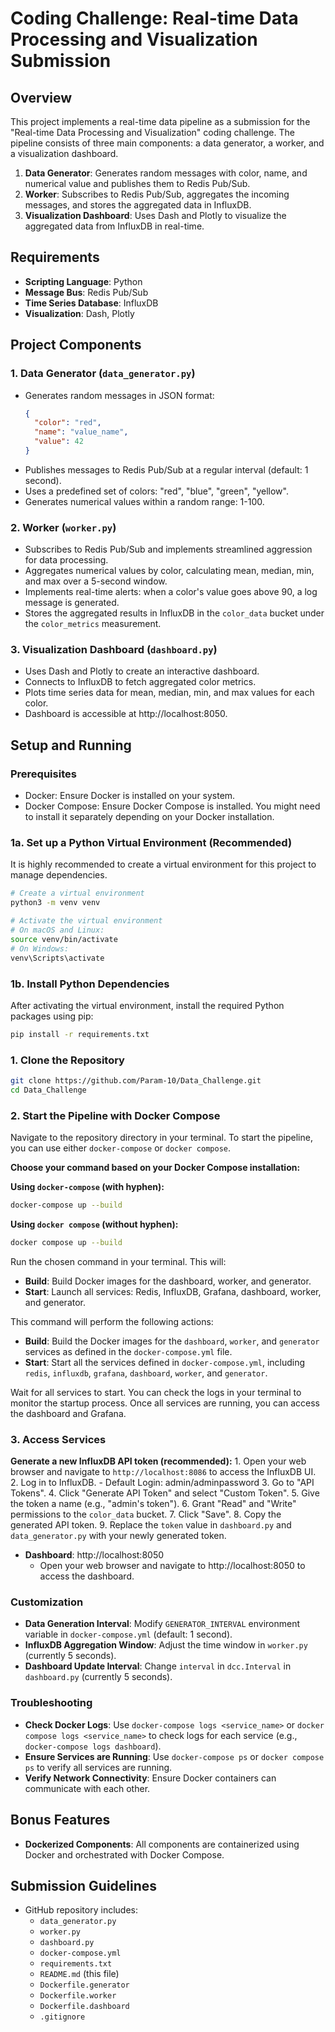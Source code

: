 # Coding Challenge: Real-time Data Processing and Visualization Submission

## Overview
This project implements a real-time data pipeline as a submission for the "Real-time Data Processing and Visualization" coding challenge. The pipeline consists of three main components: a data generator, a worker, and a visualization dashboard.

1. **Data Generator**:  Generates random messages with color, name, and numerical value and publishes them to Redis Pub/Sub.
2. **Worker**: Subscribes to Redis Pub/Sub, aggregates the incoming messages, and stores the aggregated data in InfluxDB.
3. **Visualization Dashboard**: Uses Dash and Plotly to visualize the aggregated data from InfluxDB in real-time.

## Requirements
- **Scripting Language**: Python
- **Message Bus**: Redis Pub/Sub
- **Time Series Database**: InfluxDB
- **Visualization**: Dash, Plotly

## Project Components

### 1. Data Generator (`data_generator.py`)
- Generates random messages in JSON format:
  ```json
  {
    "color": "red",
    "name": "value_name",
    "value": 42
  }
  ```
- Publishes messages to Redis Pub/Sub at a regular interval (default: 1 second).
- Uses a predefined set of colors: "red", "blue", "green", "yellow".
- Generates numerical values within a random range: 1-100.

### 2. Worker (`worker.py`)
- Subscribes to Redis Pub/Sub and implements streamlined aggression for data processing.
- Aggregates numerical values by color, calculating mean, median, min, and max over a 5-second window.
- Implements real-time alerts: when a color's value goes above 90, a log message is generated.
- Stores the aggregated results in InfluxDB in the `color_data` bucket under the `color_metrics` measurement.

### 3. Visualization Dashboard (`dashboard.py`)
- Uses Dash and Plotly to create an interactive dashboard.
- Connects to InfluxDB to fetch aggregated color metrics.
- Plots time series data for mean, median, min, and max values for each color.
- Dashboard is accessible at http://localhost:8050.

## Setup and Running

### Prerequisites
- Docker: Ensure Docker is installed on your system.
- Docker Compose: Ensure Docker Compose is installed. You might need to install it separately depending on your Docker installation.

### 1a. Set up a Python Virtual Environment (Recommended)
It is highly recommended to create a virtual environment for this project to manage dependencies.

```bash
# Create a virtual environment
python3 -m venv venv

# Activate the virtual environment
# On macOS and Linux:
source venv/bin/activate
# On Windows:
venv\Scripts\activate
```

### 1b. Install Python Dependencies
After activating the virtual environment, install the required Python packages using pip:

```bash
pip install -r requirements.txt
```

### 1. Clone the Repository
```bash
git clone https://github.com/Param-10/Data_Challenge.git
cd Data_Challenge
```


### 2. Start the Pipeline with Docker Compose
Navigate to the repository directory in your terminal. To start the pipeline, you can use either `docker-compose` or `docker compose`.

**Choose your command based on your Docker Compose installation:**

**Using `docker-compose` (with hyphen):**
```bash
docker-compose up --build
```

**Using `docker compose` (without hyphen):**
```bash
docker compose up --build
```

Run the chosen command in your terminal. This will:
- **Build**: Build Docker images for the dashboard, worker, and generator.
- **Start**: Launch all services: Redis, InfluxDB, Grafana, dashboard, worker, and generator.

This command will perform the following actions:

- **Build**: Build the Docker images for the `dashboard`, `worker`, and `generator` services as defined in the `docker-compose.yml` file.
- **Start**: Start all the services defined in `docker-compose.yml`, including `redis`, `influxdb`, `grafana`, `dashboard`, `worker`, and `generator`.

Wait for all services to start. You can check the logs in your terminal to monitor the startup process. Once all services are running, you can access the dashboard and Grafana.

### 3. Access Services

  **Generate a new InfluxDB API token (recommended):**
    1. Open your web browser and navigate to `http://localhost:8086` to access the InfluxDB UI.
    2. Log in to InfluxDB. - Default Login: admin/adminpassword
    3. Go to "API Tokens".
    4. Click "Generate API Token" and select "Custom Token".
    5. Give the token a name (e.g., "admin's token").
    6. Grant "Read" and "Write" permissions to the `color_data` bucket.
    7. Click "Save".
    8. Copy the generated API token.
    9. Replace the `token` value in `dashboard.py` and `data_generator.py` with your newly generated token.

- **Dashboard**: http://localhost:8050
  - Open your web browser and navigate to http://localhost:8050 to access the dashboard.

### Customization
- **Data Generation Interval**: Modify `GENERATOR_INTERVAL` environment variable in `docker-compose.yml` (default: 1 second).
- **InfluxDB Aggregation Window**: Adjust the time window in `worker.py` (currently 5 seconds).
- **Dashboard Update Interval**: Change `interval` in `dcc.Interval` in `dashboard.py` (currently 5 seconds).

### Troubleshooting
- **Check Docker Logs**: Use `docker-compose logs <service_name>` or `docker compose logs <service_name>` to check logs for each service (e.g., `docker-compose logs dashboard`).
- **Ensure Services are Running**: Use `docker-compose ps` or `docker compose ps` to verify all services are running.
- **Verify Network Connectivity**: Ensure Docker containers can communicate with each other.

## Bonus Features
- **Dockerized Components**: All components are containerized using Docker and orchestrated with Docker Compose.

## Submission Guidelines
- GitHub repository includes:
  - `data_generator.py`
  - `worker.py`
  - `dashboard.py`
  - `docker-compose.yml`
  - `requirements.txt`
  - `README.md` (this file)
  - `Dockerfile.generator`
  - `Dockerfile.worker`
  - `Dockerfile.dashboard`
  - `.gitignore`

